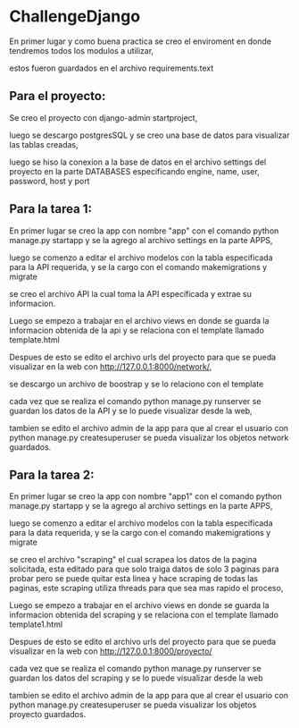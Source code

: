 # ChallengeDjango

En primer lugar y como buena practica se creo el enviroment en donde tendremos todos los modulos a utilizar,

estos fueron guardados en el archivo requirements.text

## Para el proyecto:

Se creo el proyecto con django-admin startproject,

luego se descargo postgresSQL y se creo una base de datos para visualizar las tablas creadas,

luego se hiso la conexion a la base de datos en el archivo settings del proyecto en la parte DATABASES especificando engine, name, user, password, host y port

## Para la tarea 1:
En primer lugar se creo la app con nombre "app" con el comando python manage.py startapp y se la agrego al archivo settings en la parte APPS,

luego se comenzo a editar el archivo modelos con la tabla especificada para la API requerida, y se la cargo con el comando makemigrations y migrate

se creo el archivo API la cual toma la API especificada y extrae su informacion.

Luego se empezo a trabajar en el archivo views en donde se guarda la informacion obtenida de la api y se relaciona con el template llamado template.html

Despues de esto se edito el archivo urls del proyecto para que se pueda visualizar en la web con http://127.0.0.1:8000/network/,

se descargo un archivo de boostrap y se lo relaciono con el template

cada vez que se realiza el comando python manage.py runserver se guardan los datos de la API y se lo puede visualizar desde la web,

tambien se edito el archivo admin de la app para que al crear el usuario con python manage.py createsuperuser se pueda visualizar los objetos network guardados.

## Para la tarea 2:
En primer lugar se creo la app con nombre "app1" con el comando python manage.py startapp y se la agrego al archivo settings en la parte APPS,

luego se comenzo a editar el archivo modelos con la tabla especificada para la data requerida, y se la cargo con el comando makemigrations y migrate

se creo el archivo "scraping" el cual scrapea los datos de la pagina solicitada, esta editado para que solo traiga datos de solo 3 paginas para probar pero se puede quitar esta linea y hace scraping de todas las paginas, este scraping utiliza threads para que sea mas rapido el proceso,

Luego se empezo a trabajar en el archivo views en donde se guarda la informacion obtenida del scraping y se relaciona con el template llamado template1.html

Despues de esto se edito el archivo urls del proyecto para que se pueda visualizar en la web con http://127.0.0.1:8000/proyecto/

cada vez que se realiza el comando python manage.py runserver se guardan los datos del scraping y se lo puede visualizar desde la web

tambien se edito el archivo admin de la app para que al crear el usuario con python manage.py createsuperuser se pueda visualizar los objetos proyecto guardados.
